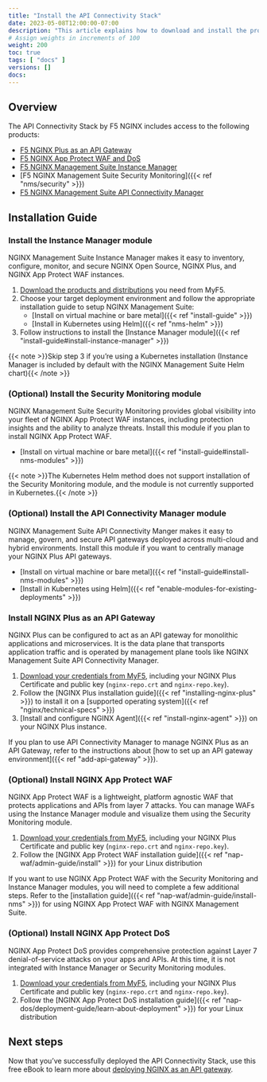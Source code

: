 ```yaml
---
title: "Install the API Connectivity Stack"
date: 2023-05-08T12:00:00-07:00
description: "This article explains how to download and install the products in the [F5 NGINX API Connectivity Stack](https://www.nginx.com/solutions/api-connectivity-stack/)."
# Assign weights in increments of 100
weight: 200
toc: true
tags: [ "docs" ]
versions: []
docs: 
---
```


## Overview
The API Connectivity Stack by F5 NGINX includes access to the following products:

- [F5 NGINX Plus as an API Gateway](https://www.nginx.com/products/nginx/api-gateway/)
- [F5 NGINX App Protect WAF and DoS](https://www.nginx.com/products/nginx-app-protect/)
- [F5 NGINX Management Suite Instance Manager](https://www.nginx.com/products/nginx-management-suite/instance-manager/)
- [F5 NGINX Management Suite Security Monitoring]({{< ref "nms/security" >}})
- [F5 NGINX Management Suite API Connectivity Manager](https://www.nginx.com/products/nginx-management-suite/api-connectivity-manager/)

## Installation Guide

### Install the Instance Manager module
NGINX Management Suite Instance Manager makes it easy to inventory, configure, monitor, and secure NGINX Open Source, NGINX Plus, and NGINX App Protect WAF instances.

1. [Download the products and distributions](https://my.f5.com/manage/s/downloads) you need from MyF5.
2. Choose your target deployment environment and follow the appropriate installation guide to setup NGINX Management Suite:
    - [Install on virtual machine or bare metal]({{< ref "install-guide" >}})
    - [Install in Kubernetes using Helm]({{< ref "nms-helm" >}})
3. Follow instructions to install the [Instance Manager module]({{< ref "install-guide#install-instance-manager" >}})
 
 {{< note >}}Skip step 3 if you’re using a Kubernetes installation (Instance Manager is included by default with the NGINX Management Suite Helm chart){{< /note >}}

### (Optional) Install the Security Monitoring module
NGINX Management Suite Security Monitoring provides global visibility into your fleet of NGINX App Protect WAF instances, including protection insights and the ability to analyze threats. Install this module if you plan to install NGINX App Protect WAF.

- [Install on virtual machine or bare metal]({{< ref "install-guide#install-nms-modules" >}})

{{< note >}}The Kubernetes Helm method does not support installation of the Security Monitoring module, and the module is not currently supported in Kubernetes.{{< /note >}}

### (Optional) Install the API Connectivity Manager module
NGINX Management Suite API Connectivity Manger makes it easy to manage, govern, and secure API gateways deployed across multi-cloud and hybrid environments. Install this module if you want to centrally manage your NGINX Plus API gateways.

- [Install on virtual machine or bare metal]({{< ref "install-guide#install-nms-modules" >}})
- [Install in Kubernetes using Helm]({{< ref "enable-modules-for-existing-deployments" >}})

### Install NGINX Plus as an API Gateway
NGINX Plus can be configured to act as an API gateway for monolithic applications and microservices. It is the data plane that transports application traffic and is operated by management plane tools like NGINX Management Suite API Connectivity Manager.

1.	[Download your credentials from MyF5](https://my.f5.com/), including your NGINX Plus Certificate and public key (`nginx-repo.crt` and `nginx-repo.key`).
2.	Follow the [NGINX Plus installation guide]({{< ref "installing-nginx-plus" >}}) to install it on a [supported operating system]({{< ref "nginx/technical-specs" >}})
3.	[Install and configure NGINX Agent]({{< ref "install-nginx-agent" >}}) on your NGINX Plus instance. 

If you plan to use API Connectivity Manager to manage NGINX Plus as an API Gateway, refer to the instructions about [how to set up an API gateway environment]({{< ref "add-api-gateway" >}}).

### (Optional) Install NGINX App Protect WAF
NGINX App Protect WAF is a lightweight, platform agnostic WAF that protects applications and APIs from layer 7 attacks. You can manage WAFs using the Instance Manager module and visualize them using the Security Monitoring module.

1.	[Download your credentials from MyF5](https://my.f5.com/), including your NGINX Plus Certificate and public key (`nginx-repo.crt` and `nginx-repo.key`).
2.	Follow the [NGINX App Protect WAF installation guide]({{< ref "nap-waf/admin-guide/install" >}}) for your Linux distribution

If you want to use NGINX App Protect WAF with the Security Monitoring and Instance Manager modules, you will need to complete a few additional steps. Refer to the [installation guide]({{< ref "nap-waf/admin-guide/install-nms" >}}) for using NGINX App Protect WAF with NGINX Management Suite.

### (Optional) Install NGINX App Protect DoS
NGINX App Protect DoS provides comprehensive protection against Layer 7 denial-of-service attacks on your apps and APIs. At this time, it is not integrated with Instance Manager or Security Monitoring modules.

1.	[Download your credentials from MyF5](https://my.f5.com/), including your NGINX Plus Certificate and public key (`nginx-repo.crt` and `nginx-repo.key`).
2.	Follow the [NGINX App Protect DoS installation guide]({{< ref "nap-dos/deployment-guide/learn-about-deployment" >}}) for your Linux distribution

## Next steps
Now that you’ve successfully deployed the API Connectivity Stack, use this free eBook to learn more about [deploying NGINX as an API gateway](https://www.nginx.com/resources/library/nginx-api-gateway-deployment/).
